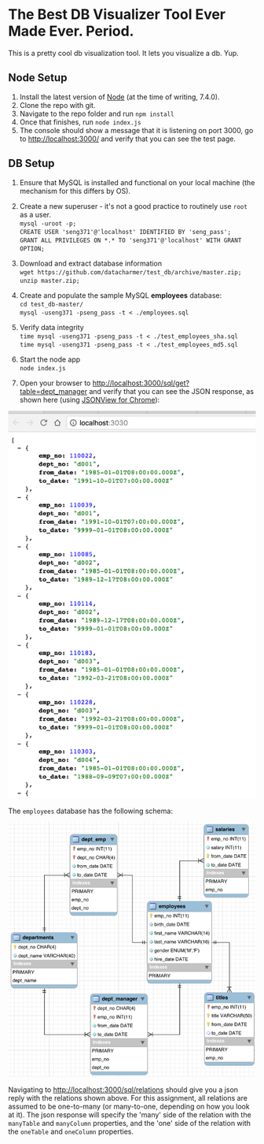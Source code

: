 # The Best DB Visualizer Tool Ever Made Ever. Period.

This is a pretty cool db visualization tool. It lets you visualize a db. Yup.

## Node Setup

1. Install the latest version of [Node](https://nodejs.org/) (at the time of writing, 7.4.0).
2. Clone the repo with git.
3. Navigate to the repo folder and run `npm install`
4. Once that finishes, run `node index.js`
5. The console should show a message that it is listening on port 3000, go to <http://localhost:3000/> and verify that you can see the test page.


## DB Setup

1. Ensure that MySQL is installed and functional on your local machine (the mechanism for this differs by OS).

2. Create a new superuser - it's not a good practice to routinely use `root` as a user.  
`mysql -uroot -p;`  
`CREATE USER 'seng371'@'localhost' IDENTIFIED BY 'seng_pass';`  
`GRANT ALL PRIVILEGES ON *.* TO 'seng371'@'localhost' WITH GRANT OPTION;`

3. Download and extract database information  
`wget https://github.com/datacharmer/test_db/archive/master.zip;`  
`unzip master.zip;`

4. Create and populate the sample MySQL **employees** database:  
`cd test_db-master/`  
`mysql -useng371 -pseng_pass -t < ./employees.sql`

5.  Verify data integrity  
`time mysql -useng371 -pseng_pass -t < ./test_employees_sha.sql`  
`time mysql -useng371 -pseng_pass -t < ./test_employees_md5.sql`  

6.  Start the node app  
`node index.js`

7.  Open your browser to <http://localhost:3000/sql/get?table=dept_manager> and verify that you can see the JSON response, as shown here (using [JSONView for Chrome](https://chrome.google.com/webstore/detail/jsonview/chklaanhfefbnpoihckbnefhakgolnmc)):

![](media/db_response_json.png)

The `employees` database has the following schema:

![](media/employees-schema.png)

Navigating to <http://localhost:3000/sql/relations> should give you a json reply with the relations shown above. For this assignment, all relations are assumed to be one-to-many (or many-to-one, depending on how you look at it). The json response will specify the 'many' side of the relation with the `manyTable` and `manyColumn` properties, and the 'one' side of the relation with the `oneTable` and `oneColumn` properties.
